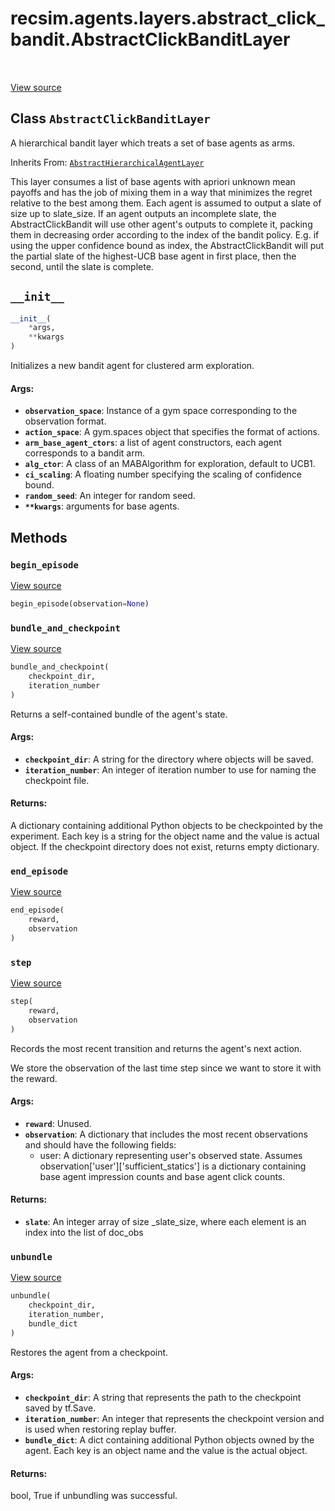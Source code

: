 <div itemscope itemtype="http://developers.google.com/ReferenceObject">
<meta itemprop="name" content="recsim.agents.layers.abstract_click_bandit.AbstractClickBanditLayer" />
<meta itemprop="path" content="Stable" />
<meta itemprop="property" content="__init__"/>
<meta itemprop="property" content="begin_episode"/>
<meta itemprop="property" content="bundle_and_checkpoint"/>
<meta itemprop="property" content="end_episode"/>
<meta itemprop="property" content="step"/>
<meta itemprop="property" content="unbundle"/>
</div>

# recsim.agents.layers.abstract_click_bandit.AbstractClickBanditLayer


<table class="tfo-notebook-buttons tfo-api" align="left">
</table>

<a target="_blank" href="https://github.com/google-research/recsim/agents/layers/abstract_click_bandit.py">View source</a>



## Class `AbstractClickBanditLayer`

A hierarchical bandit layer which treats a set of base agents as arms.

Inherits From: [`AbstractHierarchicalAgentLayer`](../../../../recsim/agent/AbstractHierarchicalAgentLayer.md)

<!-- Placeholder for "Used in" -->

This layer consumes a list of base agents with apriori unknown mean payoffs
and has the job of mixing them in a way that minimizes the regret relative to
the best among them. Each agent is assumed to output a slate of size up to
slate_size. If an agent outputs an incomplete slate, the AbstractClickBandit
will use other agent's outputs to complete it, packing them in decreasing
order according to the index of the bandit policy. E.g. if using the upper
confidence bound as index, the AbstractClickBandit will put the partial slate
of the highest-UCB base agent in first place, then the second, until the slate
is complete.

<h2 id="__init__"><code>__init__</code></h2>

``` python
__init__(
    *args,
    **kwargs
)
```

Initializes a new bandit agent for clustered arm exploration.


#### Args:


* <b>`observation_space`</b>: Instance of a gym space corresponding to the
  observation format.
* <b>`action_space`</b>: A gym.spaces object that specifies the format of actions.
* <b>`arm_base_agent_ctors`</b>: a list of agent constructors, each agent corresponds
  to a bandit arm.
* <b>`alg_ctor`</b>: A class of an MABAlgorithm for exploration, default to UCB1.
* <b>`ci_scaling`</b>: A floating number specifying the scaling of confidence bound.
* <b>`random_seed`</b>: An integer for random seed.
* <b>`**kwargs`</b>: arguments for base agents.



## Methods

<h3 id="begin_episode"><code>begin_episode</code></h3>

<a target="_blank" href="https://github.com/google-research/recsim/agent.py">View source</a>

``` python
begin_episode(observation=None)
```




<h3 id="bundle_and_checkpoint"><code>bundle_and_checkpoint</code></h3>

<a target="_blank" href="https://github.com/google-research/recsim/agent.py">View source</a>

``` python
bundle_and_checkpoint(
    checkpoint_dir,
    iteration_number
)
```

Returns a self-contained bundle of the agent's state.


#### Args:


* <b>`checkpoint_dir`</b>: A string for the directory where objects will be saved.
* <b>`iteration_number`</b>: An integer of iteration number to use for naming the
  checkpoint file.


#### Returns:

A dictionary containing additional Python objects to be checkpointed by
  the experiment. Each key is a string for the object name and the value
  is actual object. If the checkpoint directory does not exist, returns
  empty dictionary.


<h3 id="end_episode"><code>end_episode</code></h3>

<a target="_blank" href="https://github.com/google-research/recsim/agent.py">View source</a>

``` python
end_episode(
    reward,
    observation
)
```




<h3 id="step"><code>step</code></h3>

<a target="_blank" href="https://github.com/google-research/recsim/agents/layers/abstract_click_bandit.py">View source</a>

``` python
step(
    reward,
    observation
)
```

Records the most recent transition and returns the agent's next action.

We store the observation of the last time step since we want to store it
with the reward.

#### Args:


* <b>`reward`</b>: Unused.
* <b>`observation`</b>: A dictionary that includes the most recent observations and
  should have the following fields:
  - user: A dictionary representing user's observed state. Assumes
    observation['user']['sufficient_statics'] is a dictionary containing
    base agent impression counts and base agent click counts.


#### Returns:


* <b>`slate`</b>: An integer array of size _slate_size, where each element is an
  index into the list of doc_obs

<h3 id="unbundle"><code>unbundle</code></h3>

<a target="_blank" href="https://github.com/google-research/recsim/agent.py">View source</a>

``` python
unbundle(
    checkpoint_dir,
    iteration_number,
    bundle_dict
)
```

Restores the agent from a checkpoint.


#### Args:


* <b>`checkpoint_dir`</b>: A string that represents the path to the checkpoint saved
  by tf.Save.
* <b>`iteration_number`</b>: An integer that represents the checkpoint version and is
  used when restoring replay buffer.
* <b>`bundle_dict`</b>: A dict containing additional Python objects owned by the
  agent. Each key is an object name and the value is the actual object.


#### Returns:

bool, True if unbundling was successful.




